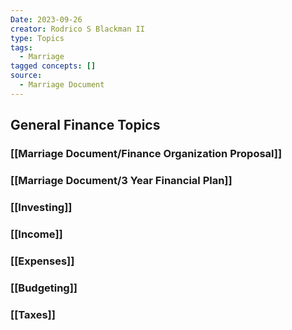 ```yaml
---
Date: 2023-09-26
creator: Rodrico S Blackman II
type: Topics
tags:
  - Marriage
tagged concepts: []
source:
  - Marriage Document
---
```

## General Finance Topics
### [[Marriage Document/Finance Organization Proposal]]

### [[Marriage Document/3 Year Financial Plan]]

### [[Investing]]

### [[Income]]

### [[Expenses]]

### [[Budgeting]]

### [[Taxes]]


